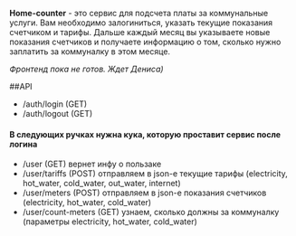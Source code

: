 **Home-counter** - это сервис для подсчета платы за коммунальные услуги. 
Вам необходимо залогиниться, указать текущие показания счетчиком и тарифы.
Дальше каждый месяц вы указываете новые показания счетчиков и получаете информацию о том, сколько нужно заплатить
за коммуналку в этом месяце.

*Фронтенд пока не готов. Ждет Дениса)*

##API

- /auth/login (GET)
- /auth/logout (GET)

#### В следующих ручках нужна кука, которую проставит сервис после логина
- /user (GET) вернет инфу о пользаке
- /user/tariffs (POST) отправляем в json-e текущие тарифы (electricity, hot_water,
  cold_water, out_water, internet)
- /user/meters (POST) отправляем в json-e показания счетчиков (electricity, hot_water,
  cold_water)
- /user/count-meters (GET) узнаем, сколько должны за коммуналку (параметры electricity, hot_water,
  cold_water)
